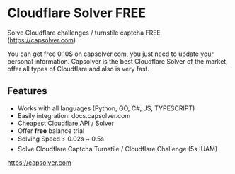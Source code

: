 # Cloudflare Solver FREE
Solve Cloudflare challenges / turnstile captcha FREE (https://capsolver.com)

You can get free 0.10$ on capsolver.com, you just need to update your personal information.
Capsolver is the best Cloudflare Solver of the market, offer all types of Cloudflare and also is very fast.
## Features
- Works with all languages (Python, GO, C#, JS, TYPESCRIPT)
- Easily integration: docs.capsolver.com
- Cheapest Cloudflare API / Solver
- Offer **free** balance trial
- Solving Speed ⚡ 0.02s ~ 0.5s
- Solve Cloudflare Captcha Turnstile / Cloudflare Challenge (5s IUAM) 

https://capsolver.com
 
 
